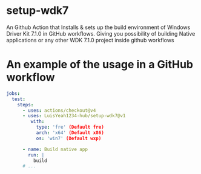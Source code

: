 # setup-wdk7
An Github Action that Installs & sets up the build environment of Windows Driver Kit 7.1.0 in GitHub workflows. Giving you possibility of building Native applications or any other WDK 7.1.0 project inside github workflows

# An example of the usage in a GitHub workflow
```yaml
jobs:
  test:
    steps:
      - uses: actions/checkout@v4
      - uses: LuisYeah1234-hub/setup-wdk7@v1
         with:
           type: 'fre' (Default fre)
           arch: 'x64' (Default x86)
           os: 'win7' (Default wxp)

      - name: Build native app
        run: |
          build
      # ...
```